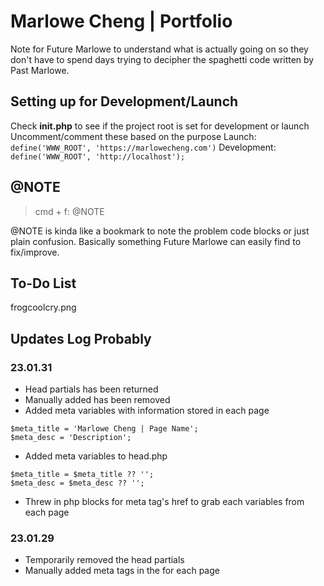 # Marlowe Cheng | Portfolio

Note for Future Marlowe to understand what is actually going on so they don't have to spend days trying to decipher the spaghetti code written by Past Marlowe.


## Setting up for Development/Launch

Check **init.php** to see if the project root is set for development or launch
Uncomment/comment these based on the purpose
Launch: `define('WWW_ROOT', 'https://marlowecheng.com')`
Development: `define('WWW_ROOT', 'http://localhost');`


## @NOTE

> cmd + f: @NOTE

@NOTE is kinda like a bookmark to note the problem code blocks or just plain confusion. Basically something Future Marlowe can easily find to fix/improve.


## To-Do List

frogcoolcry.png

## Updates Log Probably

### 23.01.31

* Head partials has been returned
* Manually added <head> has been removed
* Added meta variables with information stored in each page
```
$meta_title = 'Marlowe Cheng | Page Name';
$meta_desc = 'Description';
```
* Added meta variables to head.php
```
$meta_title = $meta_title ?? '';
$meta_desc = $meta_desc ?? '';
```
* Threw in php blocks for meta tag's href to grab each variables from each page


### 23.01.29

* Temporarily removed the head partials
* Manually added meta tags in the <head> for each page